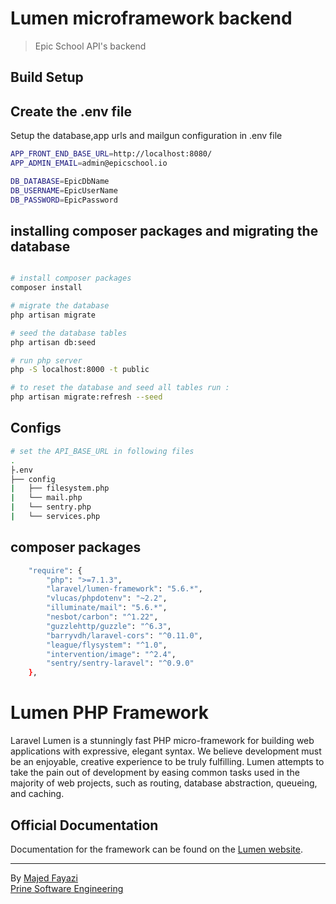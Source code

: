 # Lumen microframework backend

> Epic School API's backend 

## Build Setup

## Create the .env file

Setup the database,app urls and mailgun configuration in .env file

``` bash
APP_FRONT_END_BASE_URL=http://localhost:8080/
APP_ADMIN_EMAIL=admin@epicschool.io

DB_DATABASE=EpicDbName
DB_USERNAME=EpicUserName
DB_PASSWORD=EpicPassword

```

## installing composer packages and migrating the database 

``` bash

# install composer packages
composer install

# migrate the database
php artisan migrate

# seed the database tables
php artisan db:seed

# run php server
php -S localhost:8000 -t public

# to reset the database and seed all tables run :
php artisan migrate:refresh --seed

```

## Configs
``` bash
# set the API_BASE_URL in following files
.
├.env
├── config
|   ├── filesystem.php
|   └── mail.php
|   └── sentry.php
|   └── services.php
```

## composer packages
``` bash
    "require": {
        "php": ">=7.1.3",
        "laravel/lumen-framework": "5.6.*",
        "vlucas/phpdotenv": "~2.2",
        "illuminate/mail": "5.6.*",
        "nesbot/carbon": "^1.22",
        "guzzlehttp/guzzle": "^6.3",
        "barryvdh/laravel-cors": "^0.11.0",
        "league/flysystem": "^1.0",
        "intervention/image": "^2.4",
        "sentry/sentry-laravel": "^0.9.0"
    },
```

# Lumen PHP Framework

Laravel Lumen is a stunningly fast PHP micro-framework for building web applications with expressive, elegant syntax. We believe development must be an enjoyable, creative experience to be truly fulfilling. Lumen attempts to take the pain out of development by easing common tasks used in the majority of web projects, such as routing, database abstraction, queueing, and caching.

## Official Documentation

Documentation for the framework can be found on the [Lumen website](http://lumen.laravel.com/docs).

---
By [Majed Fayazi](https://majed.life)</br>
[Prine Software Engineering](https://prine.ch)</br>